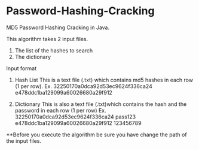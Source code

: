 # Password-Hashing-Cracking

MD5 Password Hashing Cracking in Java.

This algorithm takes 2 input files.
1) The list of the hashes to search
2) The dictionary

Input format

1) Hash List
This is a text file (.txt) which contains md5 hashes in each row (1 per row).
Ex. 32250170a0dca92d53ec9624f336ca24
    e478ddc1ba129099a60026680a29f912

2) Dictionary 
This is also a text file (.txt)which contains the hash and the password in each row (1 per row)
Ex. 32250170a0dca92d53ec9624f336ca24 pass123
    e478ddc1ba129099a60026680a29f912 123456789

**Before you execute the algorithm be sure you have change the path of the input files.
